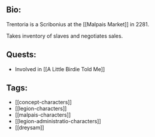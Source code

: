 ## Bio:

Trentoria is a Scribonius at the [[Malpais Market]] in 2281.

Takes inventory of slaves and negotiates sales.

## Quests:

- Involved in [[A Little Birdie Told Me]]

## Tags:

- [[concept-characters]]
- [[legion-characters]]
- [[malpais-characters]]
- [[legion-administratio-characters]]
- [[dreysam]]